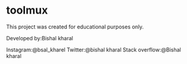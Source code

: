 # toolmux
This project was created for educational purposes only.

Developed by:Bishal kharal

Instagram:@bsal_kharel
Twitter:@bishal kharal
Stack overflow:@Bishal kharal
